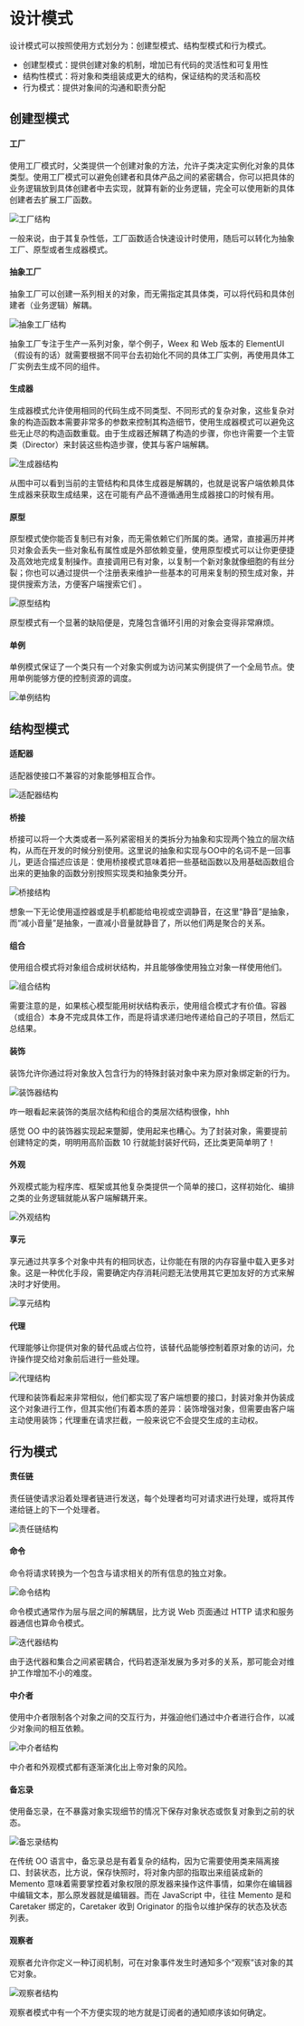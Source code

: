 # 设计模式

设计模式可以按照使用方式划分为：创建型模式、结构型模式和行为模式。

* 创建型模式：提供创建对象的机制，增加已有代码的灵活性和可复用性
* 结构性模式：将对象和类组装成更大的结构，保证结构的灵活和高校
* 行为模式：提供对象间的沟通和职责分配  

## 创建型模式

#### 工厂

使用工厂模式时，父类提供一个创建对象的方法，允许子类决定实例化对象的具体类型。使用工厂模式可以避免创建者和具体产品之间的紧密耦合，你可以把具体的业务逻辑放到具体创建者中去实现，就算有新的业务逻辑，完全可以使用新的具体创建者去扩展工厂函数。

![[工厂结构](https://www.processon.com/diagraming/614ebac1637689481b65eb42)](https://mgear-image.oss-cn-shanghai.aliyuncs.com/image/other/1bcb390f-a1bf-4cb0-8511-de8cecea11ce.svg)

一般来说，由于其复杂性低，工厂函数适合快速设计时使用，随后可以转化为抽象工厂、原型或者生成器模式。

#### 抽象工厂

抽象工厂可以创建一系列相关的对象，而无需指定其具体类，可以将代码和具体创建者（业务逻辑）解耦。

![[抽象工厂结构](https://www.processon.com/diagraming/614ec5dd1efad403f372ff29)](https://mgear-image.oss-cn-shanghai.aliyuncs.com/image/other/a67af4bd-c5ff-472b-a6b4-2c4ea05460d4.svg)

抽象工厂专注于生产一系列对象，举个例子，Weex 和 Web 版本的 ElementUI（假设有的话）就需要根据不同平台去初始化不同的具体工厂实例，再使用具体工厂实例去生成不同的组件。

#### 生成器

生成器模式允许使用相同的代码生成不同类型、不同形式的复杂对象，这些复杂对象的构造函数本需要非常多的参数来控制其构造细节，使用生成器模式可以避免这些无止尽的构造函数重载。由于生成器还解耦了构造的步骤，你也许需要一个主管类（Director）来封装这些构造步骤，使其与客户端解耦。

<!-- ProcessOn 生成的 SVG 格式有些问题 -->
![[生成器结构](https://www.processon.com/diagraming/614ed017637689481b66191e)](https://mgear-image.oss-cn-shanghai.aliyuncs.com/image/other/bd255980-5c94-4d8a-8a6f-0b7149ade883.svg)

从图中可以看到当前的主管结构和具体生成器是解耦的，也就是说客户端依赖具体生成器来获取生成结果，这在可能有产品不遵循通用生成器接口的时候有用。

#### 原型

原型模式使你能否复制已有对象，而无需依赖它们所属的类。通常，直接遍历并拷贝对象会丢失一些对象私有属性或是外部依赖变量，使用原型模式可以让你更便捷及高效地完成复制操作。直接调用已有对象，以复制一个新对象就像细胞的有丝分裂；你也可以通过提供一个注册表来维护一些基本的可用来复制的预生成对象，并提供搜索方法，方便客户端搜索它们  。

![[原型结构](https://www.processon.com/diagraming/614edeb80e3e743114730791)](https://mgear-image.oss-cn-shanghai.aliyuncs.com/image/other/a719383a-7761-4a72-90b9-ac83da7b47d8.svg)

原型模式有一个显著的缺陷便是，克隆包含循环引用的对象会变得非常麻烦。

#### 单例

单例模式保证了一个类只有一个对象实例或为访问某实例提供了一个全局节点。使用单例能够方便的控制资源的调度。

![[单例结构](https://www.processon.com/diagraming/614ee4e7637689481b664044)](https://mgear-image.oss-cn-shanghai.aliyuncs.com/image/other/42fd4a01-5832-4c43-84c7-fda41402f2d4.svg)

## 结构型模式

#### 适配器

适配器使接口不兼容的对象能够相互合作。

![[适配器结构](https://www.processon.com/diagraming/614ee9531e08536dabbca6d6)](https://mgear-image.oss-cn-shanghai.aliyuncs.com/image/other/f3a86005-1da5-4233-81e9-c0bddccc6c3c.svg)


#### 桥接

桥接可以将一个大类或者一系列紧密相关的类拆分为抽象和实现两个独立的层次结构，从而在开发的时候分别使用。这里说的抽象和实现与OO中的名词不是一回事儿，更适合描述应该是：使用桥接模式意味着把一些基础函数以及用基础函数组合出来的更抽象的函数分别按照实现类和抽象类分开。

![[桥接结构](https://www.processon.com/diagraming/614f66a7637689167d0dc218)](https://mgear-image.oss-cn-shanghai.aliyuncs.com/image/other/5de62e64-55e2-459b-8cf8-6d5a8914d17c.svg)

想象一下无论使用遥控器或是手机都能给电视或空调静音，在这里“静音”是抽象，而“减小音量”是抽象，一直减小音量就静音了，所以他们两是聚合的关系。

#### 组合

使用组合模式将对象组合成树状结构，并且能够像使用独立对象一样使用他们。

![[组合结构](https://www.processon.com/diagraming/614edeb80e3e743114730791)](https://mgear-image.oss-cn-shanghai.aliyuncs.com/image/other/e0de9723-e348-41c9-9461-6ee6e5bd52ef.svg)

需要注意的是，如果核心模型能用树状结构表示，使用组合模式才有价值。容器（或组合）本身不完成具体工作，而是将请求递归地传递给自己的子项目，然后汇总结果。

#### 装饰

装饰允许你通过将对象放入包含行为的特殊封装对象中来为原对象绑定新的行为。

![[装饰器结构](https://www.processon.com/diagraming/614edeb80e3e743114730791)](https://mgear-image.oss-cn-shanghai.aliyuncs.com/image/other/64b2e57c-5315-48f1-a7df-54ae6942b88c.svg)

咋一眼看起来装饰的类层次结构和组合的类层次结构很像，hhh

感觉 OO 中的装饰器实现起来蹩脚，使用起来也糟心。为了封装对象，需要提前创建特定的类，明明用高阶函数 10 行就能封装好代码，还比类更简单明了！

#### 外观

外观模式能为程序库、框架或其他复杂类提供一个简单的接口，这样初始化、编排之类的业务逻辑就能从客户端解耦开来。

![[外观结构](https://www.processon.com/diagraming/614fcbcf7d9c0867a384de1b)](https://mgear-image.oss-cn-shanghai.aliyuncs.com/image/other/05f145a2-7048-4fb3-8fc3-5e5ac63f4f8d.svg)

#### 享元

享元通过共享多个对象中共有的相同状态，让你能在有限的内存容量中载入更多对象。这是一种优化手段，需要确定内存消耗问题无法使用其它更加友好的方式来解决时才好使用。

![[享元结构](https://www.processon.com/diagraming/614fdf7f1e085341faa58eb2)](https://mgear-image.oss-cn-shanghai.aliyuncs.com/image/other/04b754e1-4d9c-493f-ac37-86dea28e6316.svg)

#### 代理

代理能够让你提供对象的替代品或占位符，该替代品能够控制着原对象的访问，允许操作提交给对象前后进行一些处理。

![[代理结构](https://www.processon.com/diagraming/614fe9c77d9c0867a3857604)](https://mgear-image.oss-cn-shanghai.aliyuncs.com/image/other/99d55f92-79b8-444f-875b-746f141206be.svg)

代理和装饰看起来非常相似，他们都实现了客户端想要的接口，封装对象并伪装成这个对象进行工作，但其实他们有着本质的差异：装饰增强对象，但需要由客户端主动使用装饰；代理重在请求拦截，一般来说它不会提交生成的主动权。

## 行为模式

#### 责任链

责任链使请求沿着处理者链进行发送，每个处理者均可对请求进行处理，或将其传递给链上的下一个处理者。

![[责任链结构](https://www.processon.com/diagraming/6150160ae0b34d69dd7bd4aa)](https://mgear-image.oss-cn-shanghai.aliyuncs.com/image/other/500057cf-a4b6-41b9-b0fb-8941ec0dfaa5.svg)

#### 命令

命令将请求转换为一个包含与请求相关的所有信息的独立对象。

![[命令结构](https://www.processon.com/diagraming/615021790e3e74520cb77444)](https://mgear-image.oss-cn-shanghai.aliyuncs.com/image/other/753bcbe8-863a-48df-949f-0d1be74bbefc.svg)

命令模式通常作为层与层之间的解耦层，比方说 Web 页面通过 HTTP 请求和服务器通信也算命令模式。

![[迭代器结构](https://www.processon.com/diagraming/6150276e1e085341faa6b78a)](https://mgear-image.oss-cn-shanghai.aliyuncs.com/image/other/8bf09139-dac6-4bac-9726-43e00873a06a.svg)

由于迭代器和集合之间紧密耦合，代码若逐渐发展为多对多的关系，那可能会对维护工作增加不小的难度。

#### 中介者

使用中介者限制各个对象之间的交互行为，并强迫他们通过中介者进行合作，以减少对象间的相互依赖。

![[中介者结构](https://www.processon.com/diagraming/61503012e401fd4c898af56d)](https://mgear-image.oss-cn-shanghai.aliyuncs.com/image/other/883c48b2-91c4-46b3-a85f-1847dd44dd18.svg)

中介者和外观模式都有逐渐演化出上帝对象的风险。

#### 备忘录

使用备忘录，在不暴露对象实现细节的情况下保存对象状态或恢复对象到之前的状态。

![[备忘录结构](https://www.processon.com/diagraming/61503ed7637689167d1000e8)](https://mgear-image.oss-cn-shanghai.aliyuncs.com/image/other/723839a8-a6a1-4b46-a66a-e61ead876980.svg)

在传统 OO 语言中，备忘录总是有着复杂的结构，因为它需要使用类来隔离接口、封装状态，比方说，保存快照时，将对象内部的指取出来组装成新的 Memento 意味着需要掌控着对象权限的原发器来操作这件事情，如果你在编辑器中编辑文本，那么原发器就是编辑器。而在 JavaScript 中，往往 Memento 是和 Caretaker 绑定的，Caretaker 收到 Originator 的指令以维护保存的状态及状态列表。

#### 观察者

观察者允许你定义一种订阅机制，可在对象事件发生时通知多个“观察”该对象的其它对象。

![[观察者结构](https://www.processon.com/diagraming/6151fd9a5653bb6791d97ae2)](https://mgear-image.oss-cn-shanghai.aliyuncs.com/image/other/6481a46f-cf16-4391-869b-8bacefa2ff5f.svg)

观察者模式中有一个不方便实现的地方就是订阅者的通知顺序该如何确定。
